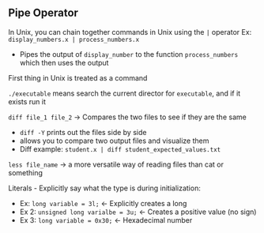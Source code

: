 ## Pipe Operator
In Unix, you can chain together commands in Unix using the `|` operator
Ex:
`display_numbers.x | process_numbers.x`
- Pipes the output of `display_number` to the function `process_numbers` which then uses the output

First thing in Unix is treated as a command

`./executable` means search the current director for `executable`, and if it exists run it

`diff file_1 file_2` → Compares the two files to see if they are the same
- `diff -Y` prints out the files side by side
- allows you to compare two output files and visualize them
- Diff example: `student.x | diff student_expected_values.txt`

`less file_name` → a more versatile way of reading files than cat or something

Literals - Explicitly say what the type is during initialization:
- Ex: `long variable = 3l;` ← Explicitly creates a long
- Ex 2: `unsigned long varialbe = 3u;` ← Creates a positive value (no sign)
- Ex 3: `long variable = 0x30;` ← Hexadecimal number